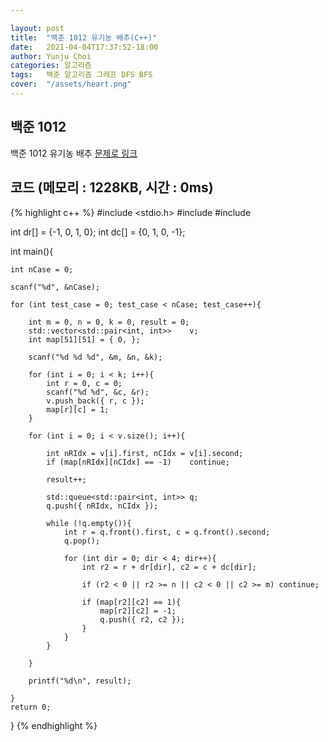 ```yaml
---

layout: post
title:  "백준 1012 유기농 배추(C++)"
date:   2021-04-04T17:37:52-18:00
author: Yunju Choi
categories: 알고리즘
tags:	백준 알고리즘 그래프 DFS BFS
cover:  "/assets/heart.png"
---
```


## 백준 1012 

백준 1012 유기농 배추 [문제로 링크][유기농배추]

## 코드 (메모리 : 1228KB, 시간 : 0ms)

{% highlight c++ %}
#include <stdio.h>
#include <queue>
#include <vector>

int dr[] = {-1, 0, 1, 0};
int dc[] = {0, 1, 0, -1};

int main(){

	int nCase = 0;
	
	scanf("%d", &nCase);
	
	for (int test_case = 0; test_case < nCase; test_case++){
	
		int m = 0, n = 0, k = 0, result = 0;
		std::vector<std::pair<int, int>>	v;
		int map[51][51] = { 0, };
	
		scanf("%d %d %d", &m, &n, &k);
	
		for (int i = 0; i < k; i++){
			int r = 0, c = 0;
			scanf("%d %d", &c, &r);
			v.push_back({ r, c });
			map[r][c] = 1;
		}
	
		for (int i = 0; i < v.size(); i++){
	
			int nRIdx = v[i].first, nCIdx = v[i].second;
			if (map[nRIdx][nCIdx] == -1)	continue;
	
			result++;
	
			std::queue<std::pair<int, int>> q;
			q.push({ nRIdx, nCIdx });
	
			while (!q.empty()){
				int r = q.front().first, c = q.front().second;
				q.pop();
	
				for (int dir = 0; dir < 4; dir++){
					int r2 = r + dr[dir], c2 = c + dc[dir];
	
					if (r2 < 0 || r2 >= n || c2 < 0 || c2 >= m)	continue;
	
					if (map[r2][c2] == 1){
						map[r2][c2] = -1;
						q.push({ r2, c2 });
					}
				}
			}
	
		}
	
		printf("%d\n", result);
	
	}
	return 0;
}
{% endhighlight %}

[유기농배추]: https://www.acmicpc.net/problem/1012